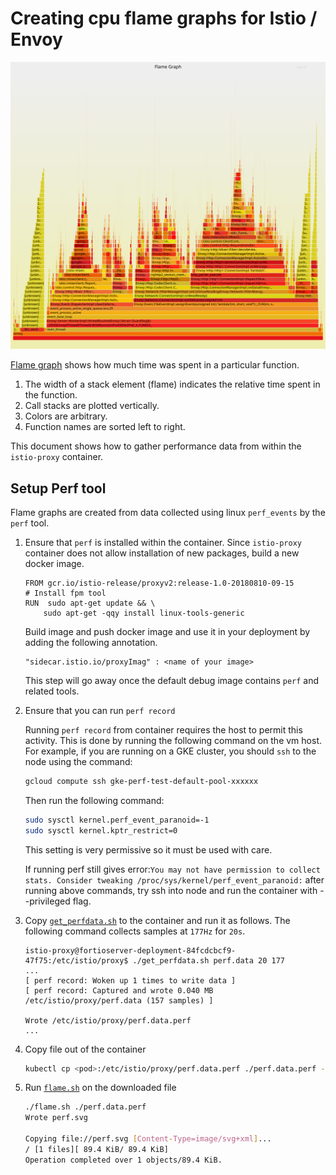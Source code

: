 # Creating cpu flame graphs for Istio / Envoy

![example](example_flagmegraph.svg)

[Flame graph](http://www.brendangregg.com/perf.html#FlameGraphs) shows how much time was spent in a particular function.
1. The width of a stack element (flame) indicates the relative time spent in the function.
1. Call stacks are plotted vertically.
1. Colors are arbitrary.
1. Function names are sorted left to right.

This document shows how to gather performance data from within the `istio-proxy` container.

## Setup Perf tool

Flame graphs are created from data collected using linux `perf_events` by the `perf` tool.

1. Ensure that `perf` is installed within the container.
   Since `istio-proxy` container does not allow installation of new packages, build a new docker image.

    ```plain
    FROM gcr.io/istio-release/proxyv2:release-1.0-20180810-09-15
    # Install fpm tool
    RUN  sudo apt-get update && \
        sudo apt-get -qqy install linux-tools-generic
    ```

    Build image and push docker image and use it in your deployment by adding the following annotation.

    ```plain
    "sidecar.istio.io/proxyImag" : <name of your image>
    ```

    This step will go away once the default debug image contains `perf` and related tools.

1. Ensure that you can run `perf record`

    Running `perf record` from container requires the host to permit this activity. This is done by running the following command on the vm host.
    For example, if you are running on a GKE cluster, you should `ssh` to the node using the command:

    ```bash
    gcloud compute ssh gke-perf-test-default-pool-xxxxxx
    ```

    Then run the following command:

    ```bash
    sudo sysctl kernel.perf_event_paranoid=-1
    sudo sysctl kernel.kptr_restrict=0
    ```

    This setting is very permissive so it must be used with care.

    If running perf still gives error:```You may not have permission to collect stats. Consider tweaking /proc/sys/kernel/perf_event_paranoid:```
    after running above commands, try ssh into node and run the container with --privileged flag.

1. Copy [`get_perfdata.sh`](get_perfdata.sh) to the container and run it as follows. The following command collects samples at `177Hz` for `20s`.

    ```plain
    istio-proxy@fortioserver-deployment-84fcdcbcf9-47f75:/etc/istio/proxy$ ./get_perfdata.sh perf.data 20 177
    ...
    [ perf record: Woken up 1 times to write data ]
    [ perf record: Captured and wrote 0.040 MB /etc/istio/proxy/perf.data (157 samples) ]

    Wrote /etc/istio/proxy/perf.data.perf
    ...
    ```

1. Copy file out of the container

    ```bash
    kubectl cp <pod>:/etc/istio/proxy/perf.data.perf ./perf.data.perf -c istio-proxy
    ```

1. Run [`flame.sh`](flame.sh) on the downloaded file

    ```bash
    ./flame.sh ./perf.data.perf
    Wrote perf.svg

    Copying file://perf.svg [Content-Type=image/svg+xml]...
    / [1 files][ 89.4 KiB/ 89.4 KiB]
    Operation completed over 1 objects/89.4 KiB.
    ```
